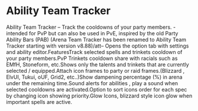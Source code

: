 # Ability Team Tracker

Ability Team Tracker – Track the cooldowns of your party members. -intended for PvP but can also be used in PvE, inspired by the old Party Ability Bars (PAB) (Arena Team Tracker has been renamed to Ability Team Tracker starting with version v8.88)/att– Opens the option tab with settings and ability editor.FeaturesTrack selected spells and trinkets cooldown of your party members.PvP Trinkets cooldown share with racials such as EMfH, Stoneform, etc.Shows only the talents and trinkets that are currently selected / equipped.Attach icon frames to party or raid frames.(Blizzard , ElvUI, Tukui, oUF, Grid2, etc..)Show dampening percentage (%) in arena under the remaining time.Sound alerts for abilities , play a sound when selected cooldowns are activated.Option to sort icons order for each spec by changing icon showing priority.Glow Icons, blizzard style icon glow when important spells are active.
